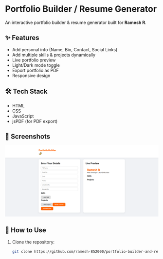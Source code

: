 # Portfolio Builder / Resume Generator

An interactive portfolio builder & resume generator built for **Ramesh R**.

## ✨ Features
- Add personal info (Name, Bio, Contact, Social Links)
- Add multiple skills & projects dynamically
- Live portfolio preview
- Light/Dark mode toggle
- Export portfolio as PDF
- Responsive design

## 🛠️ Tech Stack
- HTML
- CSS
- JavaScript
- jsPDF (for PDF export)

## 📸 Screenshots
!["Portfolio Builder"](preview.png)

## 🚀 How to Use
1. Clone the repository:
   ```bash
   git clone https://github.com/ramesh-852000/portfolio-builder-and-resume-generator.git
